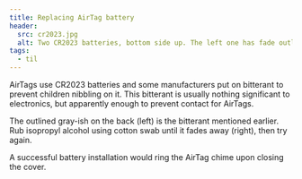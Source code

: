 ```yaml
---
title: Replacing AirTag battery
header:
  src: cr2023.jpg
  alt: Two CR2023 batteries, bottom side up. The left one has fade outlined ring around the edges, while the one on the right does not.
tags:
  - til
---
```


AirTags use CR2023 batteries and some manufacturers put on bitterant to prevent children nibbling on it. This bitterant is usually nothing significant to electronics, but apparently enough to prevent contact for AirTags.


The outlined gray-ish on the back (left) is the bitterant mentioned earlier. Rub isopropyl alcohol using cotton swab until it fades away (right), then try again.

A successful battery installation would ring the AirTag chime upon closing the cover.
